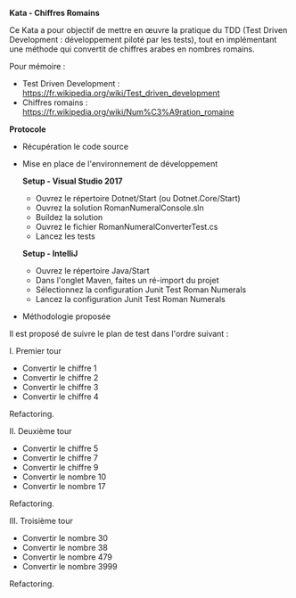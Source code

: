 **Kata - Chiffres Romains**

Ce Kata a pour objectif de mettre en œuvre la pratique du TDD (Test Driven Development : développement piloté par les tests), 
tout en implémentant une méthode qui convertit de chiffres arabes en nombres romains.

Pour mémoire :
- Test Driven Development : https://fr.wikipedia.org/wiki/Test_driven_development
- Chiffres romains : https://fr.wikipedia.org/wiki/Num%C3%A9ration_romaine


**Protocole**
 
* Récupération le code source
 
* Mise en place de l'environnement de développement

    **Setup - Visual Studio 2017**
    - Ouvrez le répertoire Dotnet/Start (ou Dotnet.Core/Start)
    - Ouvrez la solution RomanNumeralConsole.sln
    - Buildez la solution
    - Ouvrez le fichier RomanNumeralConverterTest.cs  
    - Lancez les tests

    **Setup - IntelliJ**
    - Ouvrez le répertoire Java/Start
    - Dans l'onglet Maven, faites un ré-import du projet
    - Sélectionnez la configuration Junit Test Roman Numerals
    - Lancez la configuration Junit Test Roman Numerals

<!--- 
    **Setup - Visual Studio Code**
    - Ouvrez le répertoire Dotnet/Start (ou Dotnet.Core/Start)
    - Ouvrez la solution RomanNumeralConsole.sln
    - Installez les plugins suivants :
        - vscode-nuget-package-manager
--->

* Méthodologie proposée

Il est proposé de suivre le plan de test dans l'ordre suivant :

I. Premier tour 
- Convertir le chiffre 1
- Convertir le chiffre 2
- Convertir le chiffre 3
- Convertir le chiffre 4

Refactoring.

II. Deuxième tour  
- Convertir le chiffre 5
- Convertir le chiffre 7
- Convertir le chiffre 9
- Convertir le nombre 10
- Convertir le nombre 17

Refactoring.

III. Troisième tour
- Convertir le nombre 30
- Convertir le nombre 38
- Convertir le nombre 479
- Convertir le nombre 3999

Refactoring.

